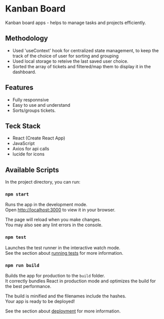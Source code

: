 # Kanban Board

Kanban board apps - helps to manage tasks and projects efficiently.

## Methodology

- Used 'useContext' hook for centralized state management, to keep the track of the choice of user for sorting and grouping
- Used local storage to reteive the last saved user choice.
- Sorted the array of tickets and filtered/map them to display it in the dashboard.

## Features

- Fully responnsive
- Easy to use and understand
- Sorts/groups tickets.

## Teck Stack

- React (Create React App)
- JavaScript
- Axios for api calls
- lucide for icons


## Available Scripts

In the project directory, you can run:

### `npm start`

Runs the app in the development mode.\
Open [http://localhost:3000](http://localhost:3000) to view it in your browser.

The page will reload when you make changes.\
You may also see any lint errors in the console.

### `npm test`

Launches the test runner in the interactive watch mode.\
See the section about [running tests](https://facebook.github.io/create-react-app/docs/running-tests) for more information.

### `npm run build`

Builds the app for production to the `build` folder.\
It correctly bundles React in production mode and optimizes the build for the best performance.

The build is minified and the filenames include the hashes.\
Your app is ready to be deployed!

See the section about [deployment](https://facebook.github.io/create-react-app/docs/deployment) for more information.